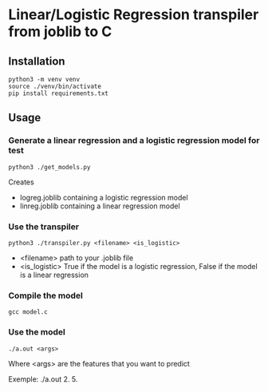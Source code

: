 # Linear/Logistic Regression transpiler from joblib to C

## Installation

```
python3 -m venv venv
source ./venv/bin/activate
pip install requirements.txt
```

## Usage

### Generate a linear regression and a logistic regression model for test
```
python3 ./get_models.py
```
Creates
- logreg.joblib containing a logistic regression model
- linreg.joblib containing a linear regression model

### Use the transpiler
```
python3 ./transpiler.py <filename> <is_logistic>
```
- \<filename\> path to your .joblib file
- \<is_logistic\> True if the model is a logistic regression, False if the model is a linear regression

### Compile the model
```
gcc model.c
```

### Use the model
```
./a.out <args>
```
Where \<args\> are the features that you want to predict

Exemple: ./a.out 2. 5.